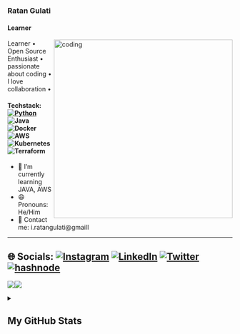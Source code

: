 ###  Ratan Gulati

#### Learner
<img align="right" alt="coding" width="400" src="https://www.darwinrecruitment.no/wp-content/uploads/2022/03/About-us-Temp-to-Perm.gif">
Learner • Open Source Enthusiast • passionate about coding • I love collaboration • 


#### Techstack: [![Python](https://img.shields.io/badge/python-%233776AB.svg?&style=flat-square&logo=python&logoColor=white)]() ![Java](https://img.shields.io/badge/java-%23ED8B00.svg?style=flat&logo=java&logoColor=white) ![Docker](https://img.shields.io/badge/docker-%230db7ed.svg?style=flat&logo=docker&logoColor=white) ![AWS](https://img.shields.io/badge/AWS-%23FF9900.svg?flat&logo=amazon-aws&logoColor=white) ![Kubernetes](https://img.shields.io/badge/kubernetes-%23326ce5.svg?flat&logo=kubernetes&logoColor=white) ![Terraform](https://img.shields.io/badge/terraform-%235835CC.svg?flat&logo=terraform&logoColor=white)

 
- 🌱 I’m currently learning  JAVA, AWS
- 😄 Pronouns: He/Him 
- 📧 Contact me: i.ratangulati@gmaill

---

## 🌐 Socials: [![Instagram](https://img.shields.io/badge/Instagram-%23E4405F.svg?logo=Instagram&logoColor=white)](https://instagram.com/i_am_arindam_official?igshid=YmMyMTA2M2Y=) [![LinkedIn](https://img.shields.io/badge/LinkedIn-%230077B5.svg?logo=linkedin&logoColor=white)](https://www.linkedin.com/in/ratangulati/) [![Twitter](https://img.shields.io/badge/Twitter-%231DA1F2.svg?logo=Twitter&logoColor=white)](https://twitter.com/ratanstwt) [![hashnode](http://img.shields.io/badge/-Hashnode-2962ff?style=flat&logo=hashnode&logoColor=white)](https://ratangulati.hashnode.dev/)

<a href="https://twitter.com/ratanstwt" target="_blank" rel="noreferrer"><img
src="https://img.shields.io/twitter/follow/ratanstwt?logo=twitter&style=for-the-badge&color=0891b2&labelColor=1c1917"
/></a><a href="https://github.com/Ratangulati?tab=overview&from=2023-02-01&to=2023-02-02" target="_blank" rel="noreferrer"><img
src="https://img.shields.io/github/followers/Ratangulati?logo=github&style=for-the-badge&color=0891b2&labelColor=1c1917" /></a>

 

<details>

<summary><h2>My GitHub Stats</h2></summary>

<div align = "center">

<h2>My GitHub Stats<img src="https://github.githubassets.com/images/spinners/octocat-spinner-64.gif"/></h2>

</div>


<div align="center">
<table>
<tr>
<td width="45%">
<a href="https://github.com/Ratangulati?tab=overview&from=2023-02-01&to=2023-02-02"><img src="https://github-readme-stats.vercel.app/api?username=Ratangulati&show_icons=true&hide=&count_private=true&title_color=0891b2&text_color=ffffff&icon_color=0891b2&bg_color=1c1917&hide_border=true&show_icons=true" alt="Ratangulati's GitHub stats" /></a> 

</td>
<td width="45%">
 <a href="https://github.com/Ratangulati?tab=overview&from=2023-02-01&to=2023-02-02"><img src="https://github-readme-streak-stats.herokuapp.com/?user=Ratangulati&stroke=ffffff&background=1c1917&ring=0891b2&fire=0891b2&currStreakNum=ffffff&currStreakLabel=0891b2&sideNums=ffffff&sideLabels=ffffff&dates=ffffff&hide_border=true" /></a>
 
</table>


</div>
</td>
</tr>

[![Ratan's github activity graph](https://github-readme-activity-graph.vercel.app/graph?username=Ratangulati)](https://github.com/ashutosh00710/github-readme-activity-graph)

</details>
